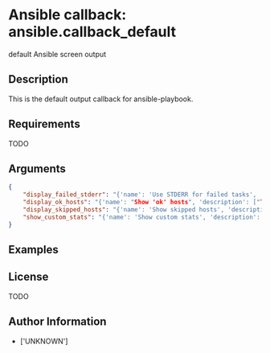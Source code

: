 # Ansible callback: ansible.callback_default


default Ansible screen output

## Description

This is the default output callback for ansible-playbook.

## Requirements

TODO

## Arguments

``` json
{
    "display_failed_stderr": "{'name': 'Use STDERR for failed tasks', 'description': ['Toggle to control whether failed tasks are displayed to STDERR (vs. STDOUT)'], 'default': False, 'env': [{'name': 'ANSIBLE_DISPLAY_FAILED_STDERR'}], 'ini': [{'key': 'display_failed_stderr', 'section': 'defaults'}], 'type': 'boolean', 'version_added': '2.7'}",
    "display_ok_hosts": "{'name': "Show 'ok' hosts", 'description': ["Toggle to control displaying 'ok' task/host results in a task"], 'default': True, 'env': [{'name': 'ANSIBLE_DISPLAY_OK_HOSTS'}], 'ini': [{'key': 'display_ok_hosts', 'section': 'defaults'}], 'type': 'boolean', 'version_added': '2.7'}",
    "display_skipped_hosts": "{'name': 'Show skipped hosts', 'description': ['Toggle to control displaying skipped task/host results in a task'], 'default': True, 'env': [{'name': 'DISPLAY_SKIPPED_HOSTS'}], 'ini': [{'key': 'display_skipped_hosts', 'section': 'defaults'}], 'type': 'boolean'}",
    "show_custom_stats": "{'name': 'Show custom stats', 'description': ['This adds the custom stats set via the set_stats plugin to the play recap'], 'default': False, 'env': [{'name': 'ANSIBLE_SHOW_CUSTOM_STATS'}], 'ini': [{'key': 'show_custom_stats', 'section': 'defaults'}], 'type': 'bool'}",
}
```

## Examples



## License

TODO

## Author Information
  - ['UNKNOWN']
